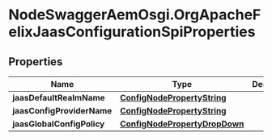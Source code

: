 # NodeSwaggerAemOsgi.OrgApacheFelixJaasConfigurationSpiProperties

## Properties
Name | Type | Description | Notes
------------ | ------------- | ------------- | -------------
**jaasDefaultRealmName** | [**ConfigNodePropertyString**](ConfigNodePropertyString.md) |  | [optional] 
**jaasConfigProviderName** | [**ConfigNodePropertyString**](ConfigNodePropertyString.md) |  | [optional] 
**jaasGlobalConfigPolicy** | [**ConfigNodePropertyDropDown**](ConfigNodePropertyDropDown.md) |  | [optional] 


